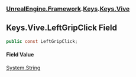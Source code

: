 ### [UnrealEngine.Framework](./UnrealEngine-Framework.md 'UnrealEngine.Framework').[Keys](./UnrealEngine-Framework-Keys.md 'UnrealEngine.Framework.Keys').[Keys.Vive](./UnrealEngine-Framework-Keys-Vive.md 'UnrealEngine.Framework.Keys.Vive')
## Keys.Vive.LeftGripClick Field
  
```csharp
public const LeftGripClick;
```
#### Field Value
[System.String](https://docs.microsoft.com/en-us/dotnet/api/System.String 'System.String')  
